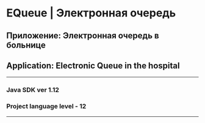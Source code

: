 EQueue | Электронная очередь
=====================
## Приложение: Электронная очередь в больнице

## Application: Electronic Queue in the hospital

---

### Java SDK ver 1.12
### Project language level - 12

---
